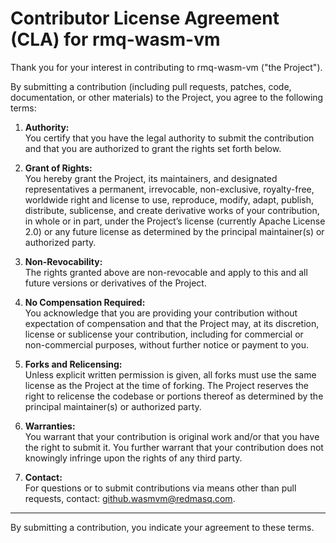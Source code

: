 # Contributor License Agreement (CLA) for rmq-wasm-vm

Thank you for your interest in contributing to rmq-wasm-vm ("the Project").

By submitting a contribution (including pull requests, patches, code, documentation, or other materials) to the Project, you agree to the following terms:

1. **Authority:**  
   You certify that you have the legal authority to submit the contribution and that you are authorized to grant the rights set forth below.

2. **Grant of Rights:**  
   You hereby grant the Project, its maintainers, and designated representatives a permanent, irrevocable, non-exclusive, royalty-free, worldwide right and license to use, reproduce, modify, adapt, publish, distribute, sublicense, and create derivative works of your contribution, in whole or in part, under the Project’s license (currently Apache License 2.0) or any future license as determined by the principal maintainer(s) or authorized party.

3. **Non-Revocability:**  
   The rights granted above are non-revocable and apply to this and all future versions or derivatives of the Project.

4. **No Compensation Required:**  
   You acknowledge that you are providing your contribution without expectation of compensation and that the Project may, at its discretion, license or sublicense your contribution, including for commercial or non-commercial purposes, without further notice or payment to you.

5. **Forks and Relicensing:**  
   Unless explicit written permission is given, all forks must use the same license as the Project at the time of forking. The Project reserves the right to relicense the codebase or portions thereof as determined by the principal maintainer(s) or authorized party.

6. **Warranties:**  
   You warrant that your contribution is original work and/or that you have the right to submit it. You further warrant that your contribution does not knowingly infringe upon the rights of any third party.

7. **Contact:**  
   For questions or to submit contributions via means other than pull requests, contact: [github.wasmvm@redmasq.com](mailto:github.wasmvm@redmasq.com).

---

By submitting a contribution, you indicate your agreement to these terms.
